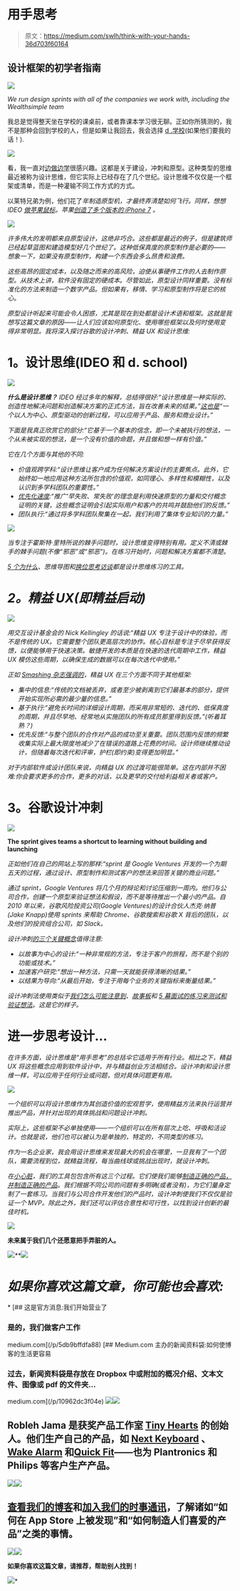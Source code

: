 # 用手思考

> 原文：<https://medium.com/swlh/think-with-your-hands-36d703f60164>

## 设计框架的初学者指南

![](img/27768d82e3d576d80d39775f15ef03b8.png)

*We run design sprints with all of the companies we work with, including the Wealthsimple team*

我总是觉得整天坐在学校的课桌前，或者靠课本学习很无聊。正如你所猜测的，我不是那种会回到学校的人，但是如果让我回去，我会选择 [d .学校](http://dschool.stanford.edu/)(如果他们要我的话！).

![](img/31a6d660dadf61b239cb1b6bd9117071.png)

看，我一直对[边做边学](/busy-building-things/start-something-the-power-of-side-projects-648223f673af)很感兴趣。这都是关于建设，冲刺和原型。这种类型的思维最近被称为设计思维，但它实际上已经存在了几个世纪。设计思维不仅仅是一个框架或清单，而是一种灌输不同工作方式的方式。

以莱特兄弟为例，他们花了*年制造原型机，才最终弄清楚如何飞行。同样，想想 IDEO [做苹果鼠标](https://www.ideo.com/work/mouse-for-apple/)。苹果[创造了多个版本的 iPhone 7](http://www.cultofmac.com/400015/apple-is-testing-at-least-five-radically-different-iphone-7-prototypes/) 。*

*![](img/fc18049b6b9f405109975ed9962dcb57.png)*

*许多伟大的发明都来自原型设计，这绝非巧合。这些都是最近的例子，但是建筑师已经起草蓝图和建造模型好几个世纪了。这种低保真度的原型制作是必要的——想象一下，如果没有原型制作，构建一个东西会多么昂贵和浪费。*

*这些高昂的固定成本，以及随之而来的高风险，迫使从事硬件工作的人去制作原型。从技术上讲，软件没有固定的硬成本。尽管如此，原型设计同样重要。没有标准化的方法来制造一个数字产品。但如果有，移情、学习和原型制作将是它的核心。*

*原型设计听起来可能会令人困惑，尤其是现在到处都是设计术语和框架。这就是我想写这篇文章的原因——让人们应该如何原型化、使用哪些框架以及何时使用变得非常明显。我将深入探讨谷歌的设计冲刺、精益 UX 和设计思维:*

# ****1。设计思维(IDEO 和 d. school)****

*![](img/ac6662a4dcf0ff2f1a2331d78edb2bf9.png)*

****什么是设计思维？*** IDEO 经过多年的解释，总结得很好:“设计思维是一种实际的、创造性地解决问题和创造解决方案的正式方法，旨在改善未来的结果。”[这也是](https://www.gsb.stanford.edu/exed/landing/innovation.html)“一个以人为中心、原型驱动的创新过程，可以应用于产品、服务和商业设计。”*

*下面是我真正欣赏它的部分:“它基于一个基本的信念，即一个未被执行的想法，一个从未被实现的想法，是一个没有价值的命题，并且做和想一样有价值。”*

*它在几个方面与其他的不同:*

*   *价值观跨学科:“设计思维让客户成为任何解决方案设计的主要焦点。此外，它始终如一地应用这种方法所包含的价值观，如同理心、多样性和模糊性，以及认识到多学科团队的重要性。”*
*   *[优先化速度](http://www.forbes.com/sites/sap/2015/05/10/what-is-design-thinking/#705e56ed3c18):“推广‘早失败、常失败’的理念是利用快速原型的力量和交付概念证明的关键，这些概念证明会引起实际用户和客户的共鸣并鼓励他们的反馈。”*
*   *团队执行:“通过将多学科团队聚集在一起，我们利用了集体专业知识的力量。”*

*![](img/9d446a986534abac57a4096a38f4e79e.png)*

*当专注于霍斯特·里特所说的棘手问题时，设计思维变得特别有用。定义不清或棘手的棘手问题(不像“邪恶”或“邪恶”)。在练习开始时，问题和解决方案都不清楚。*

*[5 个为什么](https://www.fastcodesign.com/1669738/to-get-to-the-root-of-a-hard-problem-just-ask-why-five-times)、思维导图和[换位思考访谈](http://dschool.stanford.edu/wp-content/themes/dschool/method-cards/interview-for-empathy.pdf)都是设计思维练习的工具。*

# ***2。精益 UX(即精益启动)***

*![](img/8334fee43986e47394bed2bcdfe53d65.png)*

*用交互设计基金会的 Nick Kellingley 的话说:“精益 UX 专注于设计中的体验，而不是传统的 UX。它需要整个团队更高层次的协作。核心目标是专注于尽早获得反馈，以便能够用于快速决策。敏捷开发的本质是在快速的迭代周期中工作，精益 UX 模仿这些周期，以确保生成的数据可以在每次迭代中使用。”*

*正如 [Smashing 杂志强调的](https://www.smashingmagazine.com/2011/03/lean-ux-getting-out-of-the-deliverables-business/)，精益 UX 在三个方面不同于其他框架:*

*   *集中的信息:“传统的文档被丢弃，或者至少被剥离到它们最基本的部分，提供开始实现所必需的最少量的信息。”*
*   *基于执行:“避免长时间的详细设计周期，而采用非常短的、迭代的、低保真度的周期，并且尽早地、经常地从实施团队的所有成员那里得到反馈。”(听着耳熟？)*
*   *优先反馈:“与整个团队的合作对产品的成功至关重要。团队范围内反馈的频繁收集实际上最大限度地减少了在错误的道路上花费的时间。设计师继续推动设计，但随着每次迭代和评审，护栏(即约束)变得更加明显。”*

*对于内部软件或设计团队来说，向精益 UX 的过渡可能很简单。这在内部并不困难:你会要求更多的合作，更多的对话，以及更早的交付给利益相关者或客户。*

# ****3。谷歌设计冲刺****

*![](img/d9c12993b4ee7d454dd7dd0e0c033788.png)*

**The sprint gives teams a shortcut to learning without building and launching**

*正如他们在自己的网站上写的那样:“sprint 是 Google Ventures 开发的一个为期五天的过程，通过设计、原型制作和测试客户的想法来回答关键的商业问题。”*

*通过 sprint，Google Ventures 将几个月的辩论和讨论压缩到一周内。他们与公司合作，创建一个原型来验证想法和假设，而不是等待推出一个最小的产品。自 2010 年以来，谷歌风险投资公司(Google Ventures)的设计合伙人杰克·纳普(Jake Knapp)使用 sprints 来帮助 Chrome、谷歌搜索和谷歌 X 背后的团队，以及他们的投资组合公司，如 Slack。*

*设计冲刺[的三个关键概念](http://www.gv.com/sprint/)值得注意:*

*   *以故事为中心的设计:“一种非常规的方法，专注于客户的旅程，而不是个别的功能或技术。”*
*   *加速客户研究:“想出一种方法，只需一天就能获得清晰的结果。”*
*   *以结果为导向:“从最后开始，专注于用每个业务的关键指标来衡量结果。”*

*设计冲刺法使用类似于[我们怎么可能注意到](https://hbr.org/2012/09/the-secret-phrase-top-innovato)、[故事板](http://www.fastcodesign.com/1672917/the-8-steps-to-creating-a-great-storyboard)和 [5 幕面试的练习来测试和验证想法](http://gv.com/researchsprint)。这是它的样子。*

# ****进一步思考设计…****

*在许多方面，设计思维是“用手思考”的总括伞它适用于所有行业。相比之下，精益 UX 将这些概念应用到软件设计中，并与精益创业方法相结合。设计冲刺和设计思维一样，可以应用于任何行业或问题，但对具体问题更有用。*

*![](img/794171d5902f9dd6e3a0229cc9336bf7.png)*

*一个组织可以将设计思维作为其创造价值的宏观哲学，使用精益方法来执行运营并推出产品，并针对出现的具体挑战和问题设计冲刺。*

*实际上，这些框架不必单独使用——一个组织可以在所有层次上吃、呼吸和活设计。也就是说，他们也可以被认为是单独的，特定的，不同类型的练习。*

*作为一名企业家，我会用设计思维来发现最大的机会在哪里，一旦我有了一个团队，需要流程到位，就精益流程，每当曲线球或挑战出现时，就设计冲刺。*

*在[小心脏](http://tinyhearts.com/work/)，我们的工具包包含所有这三个过程。它们使我们能够[制造正确的产品，并制造正确的产品](http://radar.oreilly.com/2014/02/building-the-right-thing-vs-building-the-thing-right.html)。我们根据不同公司的问题有多明确(或者没有)，为它们量身定制了一套练习。当我们与公司合作开发他们的产品时，设计冲刺使我们不仅仅是验证一个 MVP。除此之外，我们还可以评估合意性和可行性，以找到设计创新的最佳时机。*

*![](img/c6c0f733677a804f73015a3df1e9a061.png)*

****未来属于我们几个还愿意把手弄脏的人。****

*![](img/0fc9ac1e16f9be0f6c8008286efb63d3.png)**![](img/0fe3a33f93517371f1b4a57744a3cb71.png)*

# *如果你喜欢这篇文章，你可能也会喜欢:*

*[](/p/5db9bffdfa88) [## 这是官方消息:我们开始营业了

### 是的，我们做客户工作

medium.com](/p/5db9bffdfa88) [](/p/10962dc3f04e) [## Medium.com 主办的新闻资料袋:如何使博客的生活更容易

### 过去，新闻资料袋是存放在 Dropbox 中或附加的概况介绍、文本文件、图像或 pdf 的文件夹…

medium.com](/p/10962dc3f04e) ![](img/0fe3a33f93517371f1b4a57744a3cb71.png)![](img/b43386676b3f4d6c770853ee8f0f3dc4.png)

## Robleh Jama 是获奖产品工作室 [Tiny Hearts](http://www.tinyhearts.com/) 的创始人。他们生产自己的产品，如 [Next Keyboard](http://www.nextkeyboard.co) 、 [Wake Alarm](http://www.tinyhearts.com/wake) 和[Quick Fit](http://www.tinyhearts.com/quickfit)——也为 Plantronics 和 Philips 等客户生产产品。

[![](img/428f3f738b46b914daea7a3ce9a36de7.png)](http://www.twitter.com/robjama)![](img/7483c9036977920f615e1592cff9ceb0.png)

## [查看我们的博客](http://blog.tinyhearts.com)和[加入我们的时事通讯](http://bit.ly/1kp6lTN)，了解诸如“如何在 App Store 上被发现”和“如何制造人们喜爱的产品”之类的事情。

[![](img/dcdf9e605b7846de9c6395b9d1c4a908.png)](http://bit.ly/1kp6lTN)![](img/790b8d05e04306d97bb3431659fe3199.png)

**如果你喜欢这篇文章，请推荐，帮助别人找到！**

![](img/5bc9d65d35242683c8ae446907aee55e.png)*